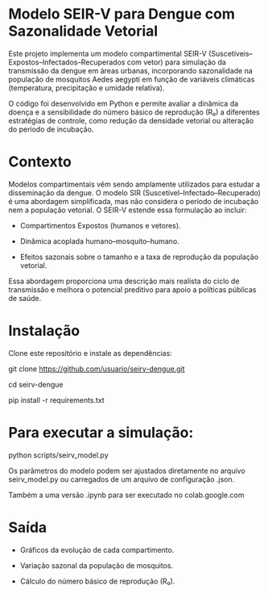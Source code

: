 # Modelo SEIR-V para Dengue com Sazonalidade Vetorial

Este projeto implementa um modelo compartimental SEIR-V (Suscetíveis–Expostos–Infectados–Recuperados com vetor) para simulação da transmissão da dengue em áreas urbanas, incorporando sazonalidade na população de mosquitos Aedes aegypti em função de variáveis climáticas (temperatura, precipitação e umidade relativa).

O código foi desenvolvido em Python e permite avaliar a dinâmica da doença e a sensibilidade do número básico de reprodução (R₀) a diferentes estratégias de controle, como redução da densidade vetorial ou alteração do período de incubação.

# Contexto
Modelos compartimentais vêm sendo amplamente utilizados para estudar a disseminação da dengue. O modelo SIR (Suscetível–Infectado–Recuperado) é uma abordagem simplificada, mas não considera o período de incubação nem a população vetorial. O SEIR-V estende essa formulação ao incluir:

* Compartimentos Expostos (humanos e vetores).

* Dinâmica acoplada humano–mosquito–humano.

* Efeitos sazonais sobre o tamanho e a taxa de reprodução da população vetorial.

Essa abordagem proporciona uma descrição mais realista do ciclo de transmissão e melhora o potencial preditivo para apoio a políticas públicas de saúde.

# Instalação
Clone este repositório e instale as dependências:

git clone https://github.com/usuario/seirv-dengue.git

cd seirv-dengue

pip install -r requirements.txt


# Para executar a simulação:

python scripts/seirv_model.py

Os parâmetros do modelo podem ser ajustados diretamente no arquivo seirv_model.py ou carregados de um arquivo de configuração .json.

Também a uma versão .ipynb para ser executado no colab.google.com

# Saída

* Gráficos da evolução de cada compartimento.

* Variação sazonal da população de mosquitos.

* Cálculo do número básico de reprodução (R₀).
